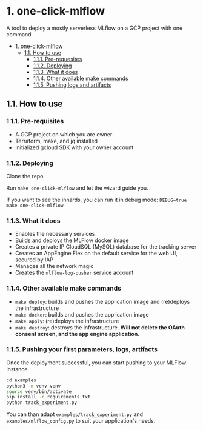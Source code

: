 # 1. one-click-mlflow
A tool to deploy a mostly serverless MLflow on a GCP project with one command

- [1. one-click-mlflow](#1-one-click-mlflow)
  - [1.1. How to use](#11-how-to-use)
    - [1.1.1. Pre-requesites](#111-pre-requesites)
    - [1.1.2. Deploying](#112-deploying)
    - [1.1.3. What it does](#113-what-it-does)
    - [1.1.4. Other available make commands](#114-other-available-make-commands)
    - [1.1.5. Pushing logs and artifacts](#115-pushing-logs-and-artifacts)


## 1.1. How to use

### 1.1.1. Pre-requisites
- A GCP project on which you are owner
- Terraform, make, and jq installed
- Initialized gcloud SDK with your owner account

### 1.1.2. Deploying

Clone the repo

Run `make one-click-mlflow` and let the wizard guide you.

If you want to see the innards, you can run it in debug mode: `DEBUG=true make one-click-mlflow`


### 1.1.3. What it does
- Enables the necessary services
- Builds and deploys the MLFlow docker image
- Creates a private IP CloudSQL (MySQL) database for the tracking server
- Creates an AppEngine Flex  on the default service for the web UI, secured by IAP
- Manages all the network magic
- Creates the `mlflow-log-pusher` service account

### 1.1.4. Other available make commands
- `make deploy`: builds and pushes the application image and (re)deploys the infrastructure
- `make docker`: builds and pushes the application image
- `make apply`: (re)deploys the infrastructure
- `make destroy`: destroys the infrastructure. **Will not delete the OAuth consent screen, and the app engine application**.


### 1.1.5. Pushing your first parameters, logs, artifacts
Once the deployment successful, you can start pushing to your MLFlow instance.

```bash
cd examples
python3 -m venv venv 
source venv/bin/activate
pip install -r requirements.txt
python track_experiment.py
```

You can than adapt `examples/track_experiment.py` and `examples/mlflow_config.py` to suit your application's needs.